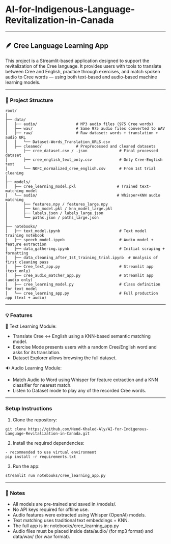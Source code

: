 # AI-for-Indigenous-Language-Revitalization-in-Canada

---

## 🪶 Cree Language Learning App

This project is a Streamlit-based application designed to support the revitalization of the Cree language. It provides users with tools to translate between Cree and English, practice through exercises, and match spoken audio to Cree words — using both text-based and audio-based machine learning models.

---

### 📁 Project Structure

```
root/
│
├── data/
│   ├── audio/                 # MP3 audio files (975 Cree words)
│   ├── wav/                   # Same 975 audio files converted to WAV
│   ├── raw/                   # Raw dataset: words + translation + audio URL
│   │   └── Dataset-Words_Translation_URLS.csv
│   ├── cleaned/               # Preprocessed and cleaned datasets
│       ├── cree_dataset.csv / .json              # Final processed dataset
│       ├── cree_english_text_only.csv            # Only Cree-English text
│       └── NKFC_normalized_cree_english.csv      # From 1st trial cleaning
│
├── models/
│   ├── cree_learning_model.pkl                  # Trained text-matching model
│   └── audio/                                   # Whisper+KNN audio matching
│       ├── features.npy / features_large.npy
│       ├── knn_model.pkl / knn_model_large.pkl
│       ├── labels.json / labels_large.json
│       └── paths.json / paths_large.json
│
├── notebooks/
│   ├── text_model.ipynb                          # Text model training notebook
│   ├── speech_model.ipynb                        # Audio model + feature extraction
│   ├── data_gathering.ipynb                      # Initial scraping + formatting
│   ├── data_cleaning_after_1st_training_trial.ipynb  # Analysis of first cleaning pass
│   ├── Cree_text_app.py                          # Streamlit app (text only)
│   ├── cree_audio_matcher_app.py                 # Streamlit app (audio only)
│   ├── cree_learning_model.py                    # Class definition for text model
│   └── cree_learning_app.py                      # Full production app (text + audio)

```

---

### 💡 Features

🧠 Text Learning Module:
- Translate Cree ↔ English using a KNN-based semantic matching model.
- Exercise Mode presents users with a random Cree/English word and asks for its translation.
- Dataset Explorer allows browsing the full dataset.

🔉 Audio Learning Module:
- Match Audio to Word using Whisper for feature extraction and a KNN classifier for nearest match.
- Listen to Dataset mode to play any of the recorded Cree words.

---

### Setup Instructions

1. Clone the repository:
```
git clone https://github.com/Hend-Khaled-Aly/AI-for-Indigenous-Language-Revitalization-in-Canada.git
```

2. Install the required dependencies:
```
- recommended to use virtual environment
pip install -r requirements.txt
```

3. Run the app:
```
streamlit run notebooks/cree_learning_app.py
```

---

### 🔐 Notes

- All models are pre-trained and saved in /models/.
- No API keys required for offline use.
- Audio features were extracted using Whisper (OpenAI) models.
- Text matching uses traditional text embeddings + KNN.
- The full app is in: notebooks/cree_learning_app.py
- Audio files must be placed inside data/audio/ (for mp3 format) and data/wav/ (for wav format).


